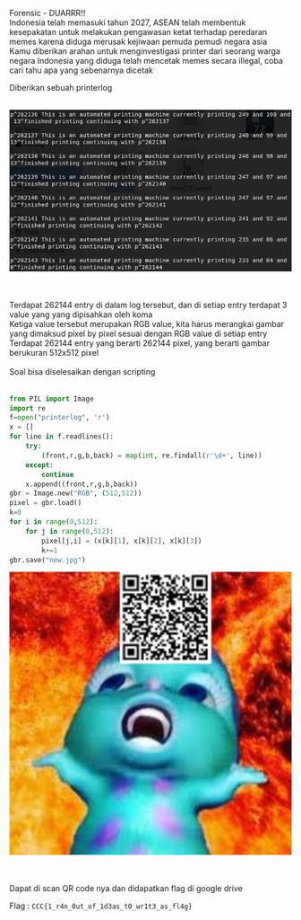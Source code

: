 Forensic - DUARRR!!<br>
Indonesia telah memasuki tahun 2027, ASEAN telah membentuk kesepakatan untuk melakukan pengawasan ketat terhadap peredaran memes karena diduga merusak kejiwaan pemuda pemudi negara asia<br>
Kamu diberikan arahan untuk menginvestigasi printer dari seorang warga negara Indonesia yang diduga telah mencetak memes secara illegal, coba cari tahu apa yang sebenarnya dicetak<br>

Diberikan sebuah printerlog
<br><br>
<p align="center">
<img src="https://github.com/laBigby/cscctf-foren2/blob/master/201.JPG">
</p>
<br><br>
Terdapat 262144 entry di dalam log tersebut, dan di setiap entry terdapat 3 value yang yang dipisahkan oleh koma<br>
Ketiga value tersebut merupakan RGB value, kita harus merangkai gambar yang dimaksud pixel by pixel sesuai dengan RGB value di setiap entry<br>
Terdapat 262144 entry yang berarti 262144 pixel, yang berarti gambar berukuran 512x512 pixel<br><br>
Soal bisa diselesaikan dengan scripting<br><br>


```Python
from PIL import Image
import re
f=open("printerlog", 'r')
x = []
for line in f.readlines():
	try:
		(front,r,g,b,back) = map(int, re.findall(r'\d+', line))
	except:
		continue
	x.append((front,r,g,b,back))
gbr = Image.new("RGB", (512,512))
pixel = gbr.load()
k=0
for i in range(0,512):
	for j in range(0,512):
		pixel[j,i] = (x[k][1], x[k][2], x[k][3])
		k+=1
gbr.save("new.jpg")
```	


<p align="center">
<img src="https://github.com/laBigby/cscctf-foren2/blob/master/new.jpg">
</p>
<br><br>
Dapat di scan QR code nya dan didapatkan flag di google drive
<br>


Flag : `CCC{1_r4n_0ut_of_1d3as_t0_wr1t3_as_fl4g}`
